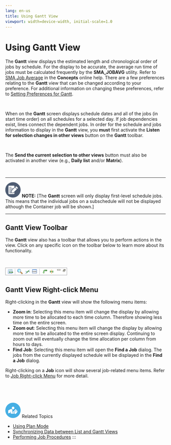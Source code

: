 ```yaml
---
lang: en-us
title: Using Gantt View
viewport: width=device-width, initial-scale=1.0
---
```


#  Using Gantt View

The **Gantt** view displays the estimated length and chronological order
of jobs by schedule. For the display to be accurate, the average run
time of jobs must be calculated frequently by the **SMA_JOBAVG**
utility. Refer to [SMA Job Average](../../Concepts/SMAUtility-Schedule.md#SMA) in
the **Concepts** online help. There are a few preferences relating to
the **Gantt** view that can be changed according to your preference. For
additional information on changing these preferences, refer to [Setting Preferences for Gantt](Preferences-for-Gantt.md).

 

When on the **Gantt** screen displays schedule dates and all of the jobs
(in start time order) on all schedules for a selected day. If job
dependencies exist, lines connect the dependent jobs. In order for the
schedule and jobs information to display in the **Gantt** view, you
**must** first activate the **Listen for selection changes in other
views** button on the **Gantt** toolbar.

 

The **Send the current selection to other views** button must also be
activated in another view (e.g., **Daily list** and/or **Matrix**).

 

  -------------------------------------------------------------------------------------------------------------------------------- ----------------------------------------------------------------------------------------------------------------------------------------------------------------------------------------------------------------
  ![White pencil/paper icon on gray circular background](../../../Resources/Images/note-icon(48x48).png "Note icon")   **NOTE:** [The **Gantt** screen will only display first-level schedule jobs. This means that the individual jobs on a subschedule will not be displayed although the Container job will be shown.]
  -------------------------------------------------------------------------------------------------------------------------------- ----------------------------------------------------------------------------------------------------------------------------------------------------------------------------------------------------------------

## Gantt View Toolbar

The **Gantt** view also has a toolbar that allows you to perform actions
in the view. Click on any specific icon on the toolbar below to learn
more about its functionality.

 

![Gantt View toolbar](../../../Resources/Images/EM/EMgantttoolbar.png "Gantt View toolbar")

## Gantt View Right-click Menu

Right-clicking in the **Gantt** view will show the following menu items:

-   **Zoom in**: Selecting this menu item will change the display by
    allowing more time to be allocated to each time column. Therefore
    showing less time on the entire screen.
-   **Zoom out**: Selecting this menu item will change the display by
    allowing more time to be allocated to the entire screen display.
    Continuing to zoom out will eventually change the time allocation
    per column from hours to days.
-   **Find Job**: Selecting this menu item will open the **Find a Job**
    dialog. The jobs from the currently displayed schedule will be
    displayed in the **Find a Job** dialog.

Right-clicking on a **Job** icon will show several job-related menu
items. Refer to [Job Right-click Menu](Working-with-Operation.md)
for more detail.

 

 

![White \"person reading\" icon on bluecircular background](../../../Resources/Images/moreinfo-icon(48x48).png "More Info icon")
Related Topics

-   [Using Plan Mode](Using-Plan-Mode.md)
-   [Synchronizing Data between List and Gantt     Views](Synchronizing-Data-between-List-and-Gantt-Views.md)
-   [Performing Job     Procedures](Performing-Job-Procedures(Gantt).md)
:::

 


